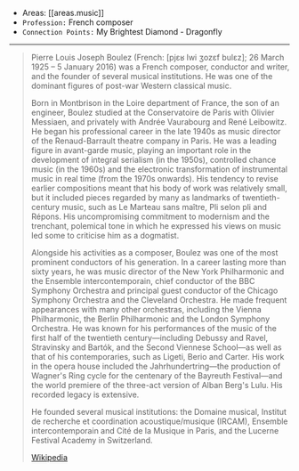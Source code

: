 
- Areas: [[areas.music]]
- `Profession:` French composer
- `Connection Points:` My Brightest Diamond - Dragonfly

---

> Pierre Louis Joseph Boulez (French: [pjɛʁ lwi ʒozεf bulɛz]; 26 March 1925 – 5 January 2016) was a French composer, conductor and writer, and the founder of several musical institutions. He was one of the dominant figures of post-war Western classical music.
>
> Born in Montbrison in the Loire department of France, the son of an engineer, Boulez studied at the Conservatoire de Paris with Olivier Messiaen, and privately with Andrée Vaurabourg and René Leibowitz. He began his professional career in the late 1940s as music director of the Renaud-Barrault theatre company in Paris. He was a leading figure in avant-garde music, playing an important role in the development of integral serialism (in the 1950s), controlled chance music (in the 1960s) and the electronic transformation of instrumental music in real time (from the 1970s onwards). His tendency to revise earlier compositions meant that his body of work was relatively small, but it included pieces regarded by many as landmarks of twentieth-century music, such as Le Marteau sans maître, Pli selon pli and Répons. His uncompromising commitment to modernism and the trenchant, polemical tone in which he expressed his views on music led some to criticise him as a dogmatist.
>
> Alongside his activities as a composer, Boulez was one of the most prominent conductors of his generation. In a career lasting more than sixty years, he was music director of the New York Philharmonic and the Ensemble intercontemporain, chief conductor of the BBC Symphony Orchestra and principal guest conductor of the Chicago Symphony Orchestra and the Cleveland Orchestra. He made frequent appearances with many other orchestras, including the Vienna Philharmonic, the Berlin Philharmonic and the London Symphony Orchestra. He was known for his performances of the music of the first half of the twentieth century—including Debussy and Ravel, Stravinsky and Bartók, and the Second Viennese School—as well as that of his contemporaries, such as Ligeti, Berio and Carter. His work in the opera house included the Jahrhundertring—the production of Wagner's Ring cycle for the centenary of the Bayreuth Festival—and the world premiere of the three-act version of Alban Berg's Lulu. His recorded legacy is extensive.
>
> He founded several musical institutions: the Domaine musical, Institut de recherche et coordination acoustique/musique (IRCAM), Ensemble intercontemporain and Cité de la Musique in Paris, and the Lucerne Festival Academy in Switzerland.
>
> [Wikipedia](https://en.wikipedia.org/wiki/Pierre%20Boulez)

